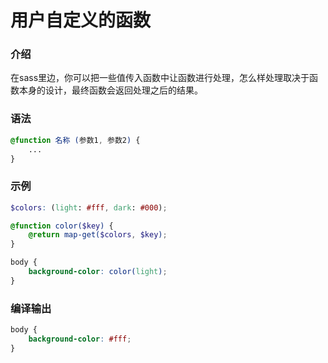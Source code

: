 # 用户自定义的函数

### 介绍

在sass里边，你可以把一些值传入函数中让函数进行处理，怎么样处理取决于函数本身的设计，最终函数会返回处理之后的结果。

### 语法

```scss
@function 名称 (参数1, 参数2) {
    ...
}
```

### 示例

```scss
$colors: (light: #fff, dark: #000);

@function color($key) {
    @return map-get($colors, $key);
}

body {
    background-color: color(light);
}
```

### 编译输出

```css
body {
    background-color: #fff;
}
```





